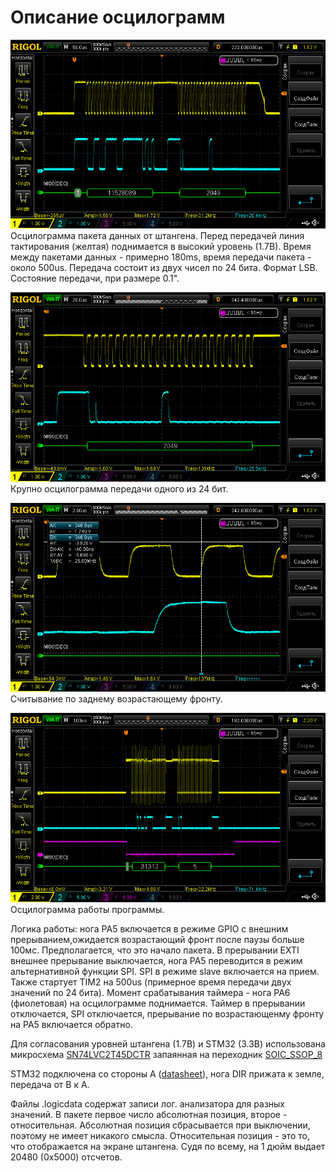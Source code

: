 # Описание осцилограмм

![Один дюйм](./254mm.png)
Осцилограмма пакета данных от штангена.
Перед передачей линия тактирования (желтая) поднимается в высокий уровень (1.7В).
Время между пакетами данных - примерно 180ms, время передачи пакета - около 500us.
Передача состоит из двух чисел по 24 бита. Формат LSB.
Состояние передачи, при размере 0.1".

![Передача 24бит](./2049.png)
Крупно осцилограмма передачи одного из 24 бит.

![Фронт](./edge.png)
Считывание по заднему возрастающему фронту.

![схема работы](./timer.png)
Осцилограмма работы программы.

Логика работы: нога PA5 включается в режиме GPIO с внешним прерыванием,ожидается возрастающий фронт после паузы больше 100мс. Предполагается, что это начало пакета. В прерывании EXTI внешнее прерывание выключается, нога PA5 переводится в режим альтернативной функции SPI. SPI в режиме slave включается на прием. Также стартует TIM2 на 500us (примерное время передачи двух значений по 24 бита). Момент срабатывания таймера - нога PA6 (фиолетовая) на осцилограмме поднимается. Таймер в прерывании отключается, SPI отключается, прерывание по возрастающенму фронту на PA5 включается обратно.

Для согласования уровней штангена (1.7В) и STM32 (3.3В) использована микросхема [SN74LVC2T45DCTR](https://www.chipdip.ru/product/sn74lvc2t45dctr) запаянная на переходник [SOIC_SSOP_8](https://www.chipdip.ru/product0/9000419130)

STM32 подключена со стороны A ([datasheet](https://static.chipdip.ru/lib/974/DOC000974570.pdf)), нога DIR прижата к земле, передача от B к A.

Файлы .logicdata содержат записи лог. анализатора для разных значений. В пакете первое число абсолютная позиция, второе - относительная. Абсолютная позиция сбрасывается при выключении, поэтому не имеет никакого смысла. Относительная позиция - это то, что отображается на экране штангена. Судя по всему, на 1 дюйм выдает 20480 (0x5000) отсчетов.
